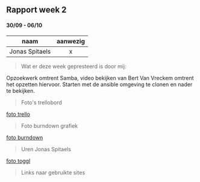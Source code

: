 ## Rapport week 2
#### 30/09 - 06/10

|         naam         |    aanwezig   |
|:--------------------:|:-------------:|
|    Jonas Spitaels    |        x      |


> Wat er deze week gepresteerd is door mij:

Opzoekwerk omtrent Samba, video bekijken van Bert Van Vreckem omtrent het opzetten hiervoor. Starten met de ansible omgeving te clonen en nader te bekijken.


> Foto's trellobord

[foto trello](/images/trello.PNG)

> Foto burndown grafiek

[foto burndown](Weekrapporten/Week2/images/burndown.PNG)

> Uren Jonas Spitaels    

[foto toggl](/images/toggl.PNG)

> Links naar gebruikte sites



